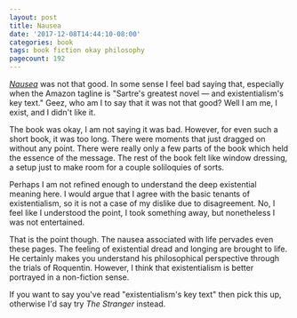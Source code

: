 ```yaml
---
layout: post
title: Nausea
date: '2017-12-08T14:44:10-08:00'
categories: book
tags: book fiction okay philosophy
pagecount: 192
---
```


[*Nausea*][nausea-amazon] was not that good. In some sense I feel bad saying that, especially when the Amazon tagline
is "Sartre's greatest novel — and existentialism's key text." Geez, who am I to say that it was not that good?
Well I am me, I exist, and I didn't like it.

The book was okay, I am not saying it was bad. However, for even such a short book, it was too long. There were moments
that just dragged on without any point. There were really only a few parts of the book which held the essence of the
message. The rest of the book felt like window dressing, a setup just to make room for a couple soliloquies of sorts.

Perhaps I am not refined enough to understand the deep existential meaning here. I would argue that I agree with
the basic tenants of existentialism, so it is not a case of my dislike due to disagreement. No, I feel like I understood
the point, I took something away, but nonetheless I was not entertained.

That is the point though. The nausea associated with life pervades even these pages. The feeling of existential dread
and longing are brought to life. He certainly makes you understand his philosophical perspective through the
trials of Roquentin. However, I think that existentialism is better portrayed in a non-fiction sense.

If you want to say you've read "existentialism's key text" then pick this up, otherwise I'd say try *The Stranger* instead.

[nausea-amazon]:    http://a.co/0ff4jiF
